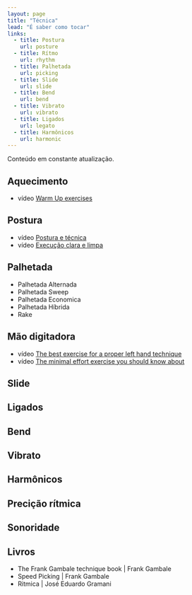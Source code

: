 ```yaml
---
layout: page
title: "Técnica"
lead: "É saber como tocar"
links:
  - title: Postura
    url: posture
  - title: Rítmo
    url: rhythm
  - title: Palhetada
    url: picking
  - title: Slide
    url: slide
  - title: Bend
    url: bend
  - title: Vibrato
    url: vibrato
  - title: Ligados
    url: legato
  - title: Harmônicos
    url: harmonic
---
```


<div class="alert alert-primary" role="alert">
  Conteúdo em constante atualização.
</div>

## Aquecimento

* <span class="badge badge-primary">vídeo</span> [Warm Up exercises](/music/2019/11/14/warm-up-exercises/)

## Postura

* <span class="badge badge-primary">vídeo</span> [Postura e técnica](/music/2010/06/08/postura-tecnica/)
* <span class="badge badge-primary">vídeo</span> [Execução clara e limpa](/music/2010/06/07/execucao-clara-limpa/)

## Palhetada

* Palhetada Alternada
* Palhetada Sweep
* Palhetada Economica
* Palhetada Híbrida
* Rake

## Mão digitadora

* <span class="badge badge-primary">vídeo</span> [The best exercise for a proper left hand technique](/music/2018/03/05/left-hand-technique/)
* <span class="badge badge-primary">vídeo</span> [The minimal effort exercise you should know about](/music/2018/11/06/minimal-effort-exercise/)

## Slide

## Ligados

## Bend

## Vibrato

## Harmônicos

## Precição rítmica

## Sonoridade

## Livros

* The Frank Gambale technique book | Frank Gambale
* Speed Picking | Frank Gambale
* Ritmica | José Eduardo Gramani

